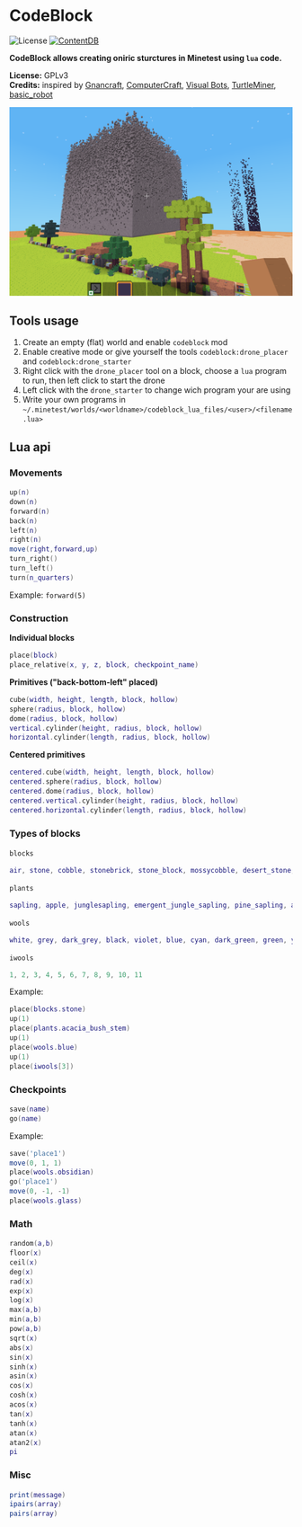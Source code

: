 CodeBlock
=========================

![License](https://img.shields.io/badge/License-GPLv3-blue.svg)
[![ContentDB](https://content.minetest.net/packages/giga-turbo/codeblock/shields/downloads/)](https://content.minetest.net/packages/giga-turbo/codeblock/)

**CodeBlock allows creating oniric sturctures in Minetest using `lua` code.**

**License:** GPLv3   
**Credits:** inspired by [Gnancraft](http://gnancraft.net/), [ComputerCraft](http://www.computercraft.info/), [Visual Bots](https://content.minetest.net/packages/Nigel/vbots/), [TurtleMiner](https://content.minetest.net/packages/BirgitLachner/turtleminer/), [basic_robot](https://github.com/ac-minetest/basic_robot)


![screenshot](screenshot.png)

## Tools usage

1. Create an empty (flat) world and enable `codeblock` mod
2. Enable creative mode or give yourself the tools `codeblock:drone_placer` and `codeblock:drone_starter`
3. Right click with the `drone_placer` tool on a block, choose a `lua` program to run, then left click to start the drone
4. Left click with the `drone_starter` to change wich program your are using
5. Write your own programs in `~/.minetest/worlds/<worldname>/codeblock_lua_files/<user>/<filename.lua>`

## Lua api

### Movements

```lua
up(n)
down(n)
forward(n)
back(n)
left(n)
right(n)
move(right,forward,up)
turn_right()
turn_left()
turn(n_quarters)
```

Example: `forward(5)`

### Construction

__Individual blocks__

```lua
place(block)
place_relative(x, y, z, block, checkpoint_name)
```

__Primitives ("back-bottom-left" placed)__

```lua
cube(width, height, length, block, hollow)
sphere(radius, block, hollow)
dome(radius, block, hollow)
vertical.cylinder(height, radius, block, hollow)
horizontal.cylinder(length, radius, block, hollow)
```

__Centered primitives__

```lua
centered.cube(width, height, length, block, hollow)
centered.sphere(radius, block, hollow)
centered.dome(radius, block, hollow)
centered.vertical.cylinder(height, radius, block, hollow)
centered.horizontal.cylinder(length, radius, block, hollow)
```

### Types of blocks

`blocks`

```lua
air, stone, cobble, stonebrick, stone_block, mossycobble, desert_stone, desert_cobble, desert_stonebrick, desert_stone_block, sandstone, sandstonebrick, sandstone_block, desert_sandstone, desert_sandstone_brick, desert_sandstone_block, silver_sandstone, silver_sandstone_brick, silver_sandstone_block, obsidian, obsidianbrick, obsidian_block, dirt, dirt_with_grass, dirt_with_grass_footsteps, dirt_with_dry_grass, dirt_with_snow, dirt_with_rainforest_litter, dirt_with_coniferous_litter, dry_dirt, dry_dirt_with_dry_grass, permafrost, permafrost_with_stones, permafrost_with_moss, clay, snowblock, ice, cave_ice, tree, wood, leaves, jungletree, junglewood, jungleleaves, pine_tree, pine_wood, pine_needles, acacia_tree, acacia_wood, acacia_leaves, aspen_tree, aspen_wood, aspen_leaves, stone_with_coal, coalblock, stone_with_iron, steelblock, stone_with_copper, copperblock, stone_with_tin, tinblock, bronzeblock, stone_with_gold, goldblock, stone_with_mese, mese, stone_with_diamond, diamondblock, cactus, bush_leaves, acacia_bush_leaves, pine_bush_needles, bookshelf, glass, obsidian_glass, brick, meselamp
```

`plants`

```lua
sapling, apple, junglesapling, emergent_jungle_sapling, pine_sapling, acacia_sapling, aspen_sapling, large_cactus_seedling, dry_shrub, grass_1, grass_2, grass_3, grass_4, grass_5, dry_grass_1, dry_grass_2, dry_grass_3, dry_grass_4, dry_grass_5, fern_1, fern_2, fern_3, marram_grass_1, marram_grass_2, marram_grass_3, bush_stem, bush_sapling, acacia_bush_stem, acacia_bush_sapling, pine_bush_stem, pine_bush_needles, pine_bush_sapling
```

`wools`

```lua
white, grey, dark_grey, black, violet, blue, cyan, dark_green, green, yellow, brown, orange, red, magenta, pink
```

`iwools`

```lua
1, 2, 3, 4, 5, 6, 7, 8, 9, 10, 11
```

Example: 
```lua
place(blocks.stone)
up(1)
place(plants.acacia_bush_stem)
up(1)
place(wools.blue)
up(1)
place(iwools[3])
```

### Checkpoints

```lua
save(name)
go(name)
```

Example:
```lua
save('place1')
move(0, 1, 1)
place(wools.obsidian)
go('place1')
move(0, -1, -1)
place(wools.glass)
```

### Math 

```lua
random(a,b)
floor(x)
ceil(x)
deg(x)
rad(x)
exp(x)
log(x)
max(a,b)
min(a,b)
pow(a,b)
sqrt(x)
abs(x)
sin(x)
sinh(x)
asin(x)
cos(x)
cosh(x)
acos(x)
tan(x)
tanh(x)
atan(x)
atan2(x)
pi
```

### Misc 

```lua
print(message)
ipairs(array)
pairs(array)
```
